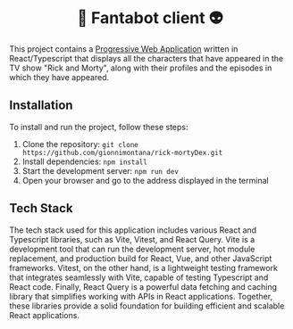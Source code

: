 # <center>:mag_right: Fantabot client :alien:</center>

This project contains a [Progressive Web Application](https://web.dev/what-are-pwas/) written in React/Typescript that displays all the characters that have appeared in the TV show "Rick and Morty", along with their profiles and the episodes in which they have appeared.

## Installation

To install and run the project, follow these steps:

1. Clone the repository: `git clone https://github.com/gionnimontana/rick-mortyDex.git`
2. Install dependencies: `npm install`
3. Start the development server: `npm run dev`
4. Open your browser and go to the address displayed in the terminal

## Tech Stack

The tech stack used for this application includes various React and Typescript libraries, such as Vite, Vitest, and React Query. Vite is a development tool that can run the development server, hot module replacement, and production build for React, Vue, and other JavaScript frameworks. Vitest, on the other hand, is a lightweight testing framework that integrates seamlessly with Vite, capable of testing Typescript and React code. Finally, React Query is a powerful data fetching and caching library that simplifies working with APIs in React applications. Together, these libraries provide a solid foundation for building efficient and scalable React applications.

